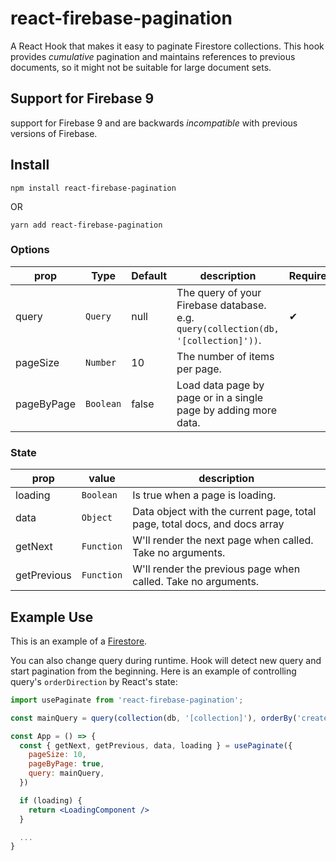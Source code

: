 # react-firebase-pagination

A React Hook that makes it easy to paginate Firestore collections.
This hook provides _cumulative_ pagination and maintains references to previous documents, so it might not be suitable for large document sets.

## Support for Firebase 9

support for Firebase 9 and are backwards _incompatible_ with previous versions of Firebase.

## Install

```
npm install react-firebase-pagination
```

OR

```
yarn add react-firebase-pagination
```

### Options

| **prop**   | **Type**  | **Default** | **description**                                                                    | **Required** |
| ---------- | --------- | ----------- | ---------------------------------------------------------------------------------- | ------------ |
| query      | `Query`   | null        | The query of your Firebase database. e.g. `query(collection(db, '[collection]'))`. | ✔            |
| pageSize   | `Number`  | 10          | The number of items per page.                                                      |              |
| pageByPage | `Boolean` | false       | Load data page by page or in a single page by adding more data.                    |              |

### State

| **prop**    | **value**  | **description**                                                           |
| ----------- | ---------- | ------------------------------------------------------------------------- |
| loading     | `Boolean`  | Is true when a page is loading.                                           |
| data        | `Object`   | Data object with the current page, total page, total docs, and docs array |
| getNext     | `Function` | W'll render the next page when called. Take no arguments.                 |
| getPrevious | `Function` | W'll render the previous page when called. Take no arguments.             |

## Example Use

This is an example of a [Firestore](https://firebase.google.com/docs/firestore/).

You can also change query during runtime. Hook will detect new query and start pagination from the beginning.
Here is an example of controlling query's `orderDirection` by React's state:

```jsx
import usePaginate from 'react-firebase-pagination';

const mainQuery = query(collection(db, '[collection]'), orderBy('created_timestamp', 'desc'));

const App = () => {
  const { getNext, getPrevious, data, loading } = usePaginate({
    pageSize: 10,
    pageByPage: true,
    query: mainQuery,
  })

  if (loading) {
    return <LoadingComponent />
  }

  ...
}
```
